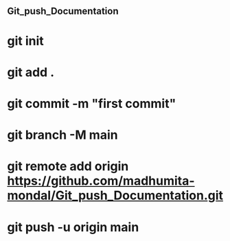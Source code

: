 ## Git_push_Documentation
# git init
# git add .
# git commit -m "first commit"
# git branch -M main
# git remote add origin https://github.com/madhumita-mondal/Git_push_Documentation.git
# git push -u origin main

